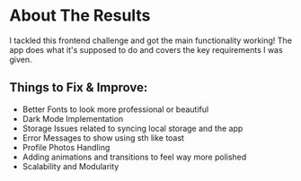 # About The Results

I tackled this frontend challenge and got the main functionality working! The app does what it's supposed to do and covers the key requirements I was given.

## Things to Fix & Improve:
- Better Fonts to look more professional or beautiful
- Dark Mode Implementation
- Storage Issues related to syncing local storage and the app
- Error Messages to show using sth like toast
- Profile Photos Handling
- Adding animations and transitions to feel way more polished
- Scalability and Modularity
